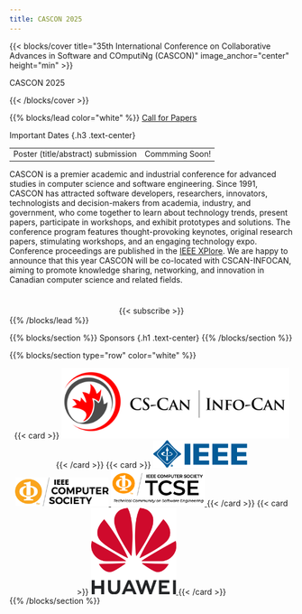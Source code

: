 ```yaml
---
title: CASCON 2025
---
```


{{< blocks/cover title="35th International Conference on Collaborative Advances in Software and COmputiNg (CASCON)" image_anchor="center" height="min" >}}
<p class="lead mt-5"> CASCON 2025
</p>
<!-- {{< blocks/link-down color="info" >}} -->
{{< /blocks/cover >}}


{{% blocks/lead color="white" %}}
<a class="btn btn-lg btn-secondary me-3 mb-4" href="cfp/">
  Call for Papers<i class="fas fa-arrow-alt-circle-right ms-2"></i>
</a>

Important Dates
{.h3 .text-center}
<center>
<table class="table caption-top">
  <tbody>
    <tr>
      <td>Poster (title/abstract) submission</td>
      <td>Commming Soon!</td>
    </tr>
  </tbody>
</table>
</center>
<p class="lead mt-5" align="left" style="margin-bottom:1cm">
CASCON is a premier academic and industrial conference for advanced studies in computer science and software engineering. Since 1991, CASCON has attracted software developers, researchers, innovators, technologists and decision-makers from academia, industry, and government, who come together to learn about technology trends, present papers, participate in workshops, and exhibit prototypes and solutions.
The conference program features thought-provoking keynotes, original research papers, stimulating workshops, and an engaging technology expo. Conference proceedings are published in the <a href="https://ieeexplore.ieee.org/Xplore/home.jsp">IEEE XPlore</a>.  
We are happy to announce that this year CASCON will be co-located with CSCAN-INFOCAN, aiming to promote knowledge sharing, networking, and innovation in Canadian computer science and related fields.
</p>

<center>
{{< subscribe >}}
</center>
{{% /blocks/lead %}}

{{% blocks/section %}}
Sponsors
{.h1 .text-center}
{{% /blocks/section %}}

{{% blocks/section type="row" color="white" %}}
<center>
  {{< card >}}
<a href=https://cscan-infocan.ca>
<img src="sponsors/cs-can.png" style="max-width:80%;max-height=80%;">
</a>
  {{< /card >}}
  {{< card >}}
<a href=https://ieee.org>
<img src="sponsors/ieee.png" style="max-width:33%;max-height=80%;">
<img src="sponsors/IEEE-CS_LOGO.jpg" style="max-width:33%;max-height=80%;">
<img src="sponsors/TCSE-color.jpg" style="max-width:33%;max-height=80%;">
</a>
  {{< /card >}}
  {{< card >}}
<a href=https://www.huawei.com/ca/>
<img src="sponsors/Huawei_logo.png" style="max-width:30%;max-height=80%;">
</a>
  {{< /card >}}
</center>
{{% /blocks/section %}}

